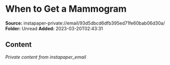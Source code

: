 # When to Get a Mammogram

**Source:** instapaper-private://email/93d5dbcd6dfb395ed71fe60bab06d30a/
**Folder:** Unread
**Added:** 2023-03-20T02:43:31




## Content
*Private content from instapaper_email*
